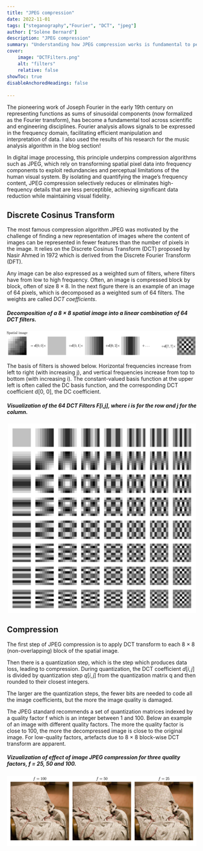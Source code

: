 ```yaml
---
title: "JPEG compression" 
date: 2022-11-01
tags: ["steganography","Fourier", "DCT", "jpeg"]
author: ["Solène Bernard"]
description: "JPEG compression" 
summary: "Understanding how JPEG compression works is fundamental to perform steganography on compressed digital images." 
cover:
    image: "DCTFilters.png"
    alt: "filters"
    relative: false
showToc: true
disableAnchoredHeadings: false

---
```


The pioneering work of Joseph Fourier in the early 19th century on representing functions as sums of sinusoidal components (now formalized as the Fourier transform), has become a fundamental tool across scientific and engineering disciplines. Fourier analysis allows signals to be expressed in the frequency domain, facilitating efficient manipulation and interpretation of data. I also used the results of his research for the music analysis algorithm in the blog section!

In digital image processing, this principle underpins compression algorithms such as JPEG, which rely on transforming spatial pixel data into frequency components to exploit redundancies and perceptual limitations of the human visual system. By isolating and quantifying the image’s frequency content, JPEG compression selectively reduces or eliminates high-frequency details that are less perceptible, achieving significant data reduction while maintaining visual fidelity.

## Discrete Cosinus Transform
The most famous compression algorithm JPEG was motivated by the challenge of finding a new representation of images where the content of images can be represented in fewer features than the number of pixels in the image. It relies on the Discrete Cosinus Transform (DCT) proposed by Nasir Ahmed in 1972 which is derived from the Discrete Fourier Transform (DFT).

Any image can be also expressed as a weighted sum of filters, where filters have from low to high frequency. Often, an image is compressed block by block, often of size $8 \times 8$. In the next figure there is an example of an image of $64$ pixels, which is decomposed as a weighted sum of $64$ filters. The weights are called *DCT coefficients*.

##### Decomposition of a 8 × 8 spatial image into a linear combination of 64 DCT filters.
![](DCTFilters.png)

The basis of filters is showed below. Horizontal frequencies increase from left to right (with increasing j), and vertical frequencies increase from top to bottom (with increasing i). The constant-valued basis function at the upper left is often called the DC basis function, and the corresponding DCT coefficient d[0, 0], the DC coefficient.

##### Visualization of the 64 DCT Filters F[i,j], where i is for the row and j for the column. 
<p align="center">
<img src="64DCTFilters.png" width="500"/>
</p>

## Compression

The first step of JPEG compression is to apply DCT transform to each 8 × 8 (non-overlapping) block of the spatial image.

Then there is a quantization step, which is the step which produces data loss, leading to compression. During quantization, the DCT coefficient $d[i, j]$ is divided by quantization step $q[i, j]$ from the quantization matrix q and then rounded to their closest integers.

The larger are the quantization steps, the fewer bits are needed to code all the image coefficients, but the more the image quality is damaged.

The JPEG standard recommends a set of quantization matrices indexed by a quality factor f which is an integer between 1 and 100. Below an example of an image with different quality factors. The more the quality factor is close to 100, the more the decompressed image is close to the original image. For low-quality factors, artefacts due to 8 × 8 block-wise DCT transform are apparent.

##### Vizualization of effect of image JPEG compression for three quality factors, f = 25, 50 and 100.
<!-- <p align="center">
<img src="effectQF.png" width="800"/>
</p> -->
![](effectQF.png)


